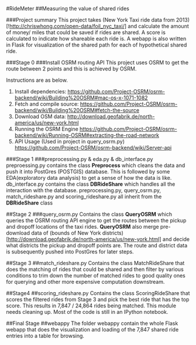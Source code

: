 #RideMeter 
##Measuring the value of shared rides

###Project summary 
This project takes (New York Taxi ride data from 2013)[!http://chriswhong.com/open-data/foil_nyc_taxi/] and calculate the amount of money/ miles that could be saved if rides are shared. A score is calculated to indicate how shareable each ride is. A webapp is also written in Flask for visualization of the shared path for each of hypothetical shared ride.  

###Stage 0 
###Install OSRM routing API
This project uses OSRM to get the route between 2 points and this is achieved by OSRM.

Instructions are as below.

1. Install dependencies:
https://github.com/Project-OSRM/osrm-backend/wiki/Building%20OSRM#mac-os-x-1071-1082
2. Fetch and compile source: 
https://github.com/Project-OSRM/osrm-backend/wiki/Building%20OSRM#fetch-the-source
3. Download OSM data:
http://download.geofabrik.de/north-america/us/new-york.html
4. Running the OSRM Engine
https://github.com/Project-OSRM/osrm-backend/wiki/Running-OSRM#extracting-the-road-network
5. API Usage (Used in project in query_osrm.py)
https://github.com/Project-OSRM/osrm-backend/wiki/Server-api


###Stage 1
###preprocessing.py & eda.py & db_interface.py
preproessing.py contains the class **Preprocess** which cleans the data and push it into PostGres (POSTGIS) database.
This is followed by some EDA(exploratory data analysis) to get a sense of how the data is like.
db_interface.py contains the class **DBRideShare** which handles all the interaction with the database.
preprocessing.py, query_osrm.py, match_rideshare.py and scoring_rideshare.py all inherit from the **DBRideShare** class

##Stage 2
###query_osrm.py
Contains the class **QueryOSRM** which queries the OSRM routing API engine to get the routes between the pickup and dropoff locations of the taxi rides. **QueryOSRM** also merge pre-download data of (bounds of New York districts)[http://download.geofabrik.de/north-america/us/new-york.html] and decide what districts the pickup and dropoff points are. The route and district data is subsequently pushed into PostGres for later steps.

##Stage 3
##match_rideshare.py
Contains the class MatchRideShare that does the matching of rides that could be shared and then filter by various conditions to trim down the number of matched rides to good quality ones for querying and other more expensive computation downstream.

##Stage4
##scoring_rideshare.py
Contains the class ScoringRideShare that scores the filtered rides from Stage 3 and pick the best ride that has the top score. This results in 7,847 / 24,864 rides being matched. This module needs cleaning up. Most of the code is still in an IPython notebook. 

##Final Stage
##webappy
The folder webappy contain the whole Flask webapp that does the visualization and loading of the 7,847 shared ride entries into a table for browsing.





